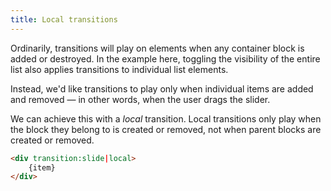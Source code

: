 ```yaml
---
title: Local transitions
---
```


Ordinarily, transitions will play on elements when any container block is added or destroyed. In the example here, toggling the visibility of the entire list also applies transitions to individual list elements.

Instead, we'd like transitions to play only when individual items are added and removed — in other words, when the user drags the slider.

We can achieve this with a *local* transition. Local transitions only play when the block they belong to is created or removed, not when parent blocks are created or removed.





```html
<div transition:slide|local>
	{item}
</div>
```
